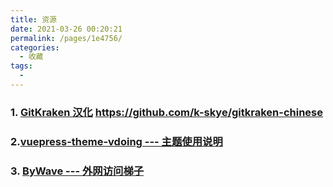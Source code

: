```yaml
---
title: 资源
date: 2021-03-26 00:20:21
permalink: /pages/1e4756/
categories:
  - 收藏
tags:
  - 
---
```






### 1. [GitKraken 汉化](https://github.com/k-skye/gitkraken-chinese) https://github.com/k-skye/gitkraken-chinese

### 2.[vuepress-theme-vdoing --- 主题使用说明](https://xugaoyi.github.io/vuepress-theme-vdoing-doc/pages/d0d7eb/#%E4%BF%A1%E6%81%AF%E6%A1%86%E5%AE%B9%E5%99%A8)

### 3. [ByWave --- 外网访问梯子](https://bywave.io/clientarea.php?action=productdetails&id=101171)


